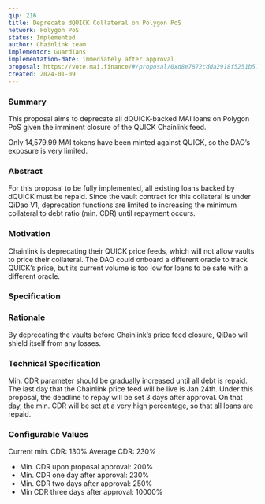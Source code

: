 ```yaml
---
qip: 216
title: Deprecate dQUICK Collateral on Polygon PoS
network: Polygon PoS
status: Implemented
author: Chainlink team
implementor: Guardians
implementation-date: immediately after approval
proposal: https://vote.mai.finance/#/proposal/0xd8e7872cdda2918f5251b5115b2028f17b4a4588f07a4182071c577d34460733
created: 2024-01-09
---
```


### **Summary**

This proposal aims to deprecate all dQUICK-backed MAI loans on Polygon PoS given the imminent closure of the QUICK Chainlink feed.

Only 14,579.99 MAI tokens have been minted against QUICK, so the DAO’s exposure is very limited.

### **Abstract**

For this proposal to be fully implemented, all existing loans backed by dQUICK must be repaid. Since the vault contract for this collateral is under QiDao V1, deprecation functions are limited to increasing the minimum collateral to debt ratio (min. CDR) until repayment occurs.

### **Motivation**

Chainlink is deprecating their QUICK price feeds, which will not allow vaults to price their collateral. The DAO could onboard a different oracle to track QUICK’s price, but its current volume is too low for loans to be safe with a different oracle.

### **Specification**

### **Rationale**

By deprecating the vaults before Chainlink’s price feed closure, QiDao will shield itself from any losses.

### **Technical Specification**

Min. CDR parameter should be gradually increased until all debt is repaid. The last day that the Chainlink price feed will be live is Jan 24th. Under this proposal, the deadline to repay will be set 3 days after approval. On that day, the min. CDR will be set at a very high percentage, so that all loans are repaid.

### **Configurable Values**

Current min. CDR: 130%
Average CDR: 230%

* Min. CDR upon proposal approval: 200%
* Min. CDR one day after approval: 230%
* Min. CDR two days after approval: 250%
* Min CDR three days after approval: 10000%
